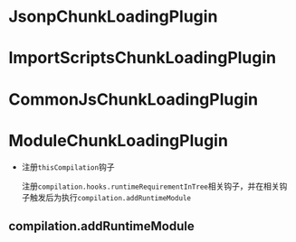 # JsonpChunkLoadingPlugin
# ImportScriptsChunkLoadingPlugin
# CommonJsChunkLoadingPlugin
# ModuleChunkLoadingPlugin

- 注册`thisCompilation`钩子
  
  注册`compilation.hooks.runtimeRequirementInTree`相关钩子，并在相关钩子触发后为执行`compilation.addRuntimeModule`

## compilation.addRuntimeModule


